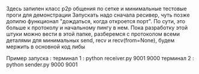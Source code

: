 Здесь запилен класс p2p общения по сетке и минимальные тестовые проги для демонстрации
Запускать надо сначала ресивер, чуть позже допилю функционал "дождаться, когда откроется порт". По сути, это больше к протоколу и начальному пингу в нем. Пока разработку этой штуки можно вести в этой папке, разберемся с протоколом всеми деталями для минимальных send, recv и recv(from=None), будем мержить в основной код либы

Пример запуска :
терминал 1 : python receiver.py 9001 9000
терминал 2 : python sender.py 9000 9001 
